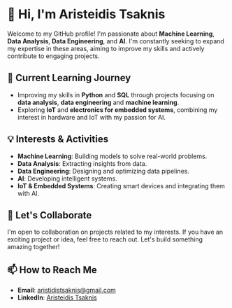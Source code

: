 # 👋 Hi, I'm Aristeidis Tsaknis

Welcome to my GitHub profile! I'm passionate about **Machine Learning**, **Data Analysis**, **Data Engineering**, and **AI**. I'm constantly seeking to expand my expertise in these areas, aiming to improve my skills and actively contribute to engaging projects.

## 🌱 Current Learning Journey
- Improving my skills in **Python** and **SQL** through projects focusing on **data analysis**, **data engineering** and **machine learning**.
- Exploring **IoT** and **electronics for embedded systems**, combining my interest in hardware and IoT with my passion for AI.

## 💡 Interests & Activities
- **Machine Learning**: Building models to solve real-world problems.
- **Data Analysis**: Extracting insights from data.
- **Data Engineering**: Designing and optimizing data pipelines.
- **AI**: Developing intelligent systems.
- **IoT & Embedded Systems**: Creating smart devices and integrating them with AI.

## 💞️ Let's Collaborate
I'm open to collaboration on projects related to my interests. If you have an exciting project or idea, feel free to reach out. Let's build something amazing together!

## 📫 How to Reach Me
- **Email**: aristidistsaknis@gmail.com
- **LinkedIn**: [Aristeidis Tsaknis](https://www.linkedin.com/in/aristidis-tsaknis-923a13332/)
